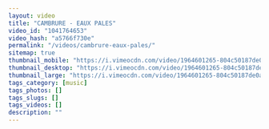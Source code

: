 ```yaml
---
layout: video
title: "CAMBRURE - EAUX PALES"
video_id: "1041764653"
video_hash: "a5766f730e"
permalink: "/videos/cambrure-eaux-pales/"
sitemap: true
thumbnail_mobile: "https://i.vimeocdn.com/video/1964601265-804c50187de0acc73f6778fab93ca4590c8210e9ba6d887621e31d7095f4e670-d_640x360?&r=pad&region=us"
thumbnail_desktop: "https://i.vimeocdn.com/video/1964601265-804c50187de0acc73f6778fab93ca4590c8210e9ba6d887621e31d7095f4e670-d_960x540?&r=pad&region=us"
thumbnail_large: "https://i.vimeocdn.com/video/1964601265-804c50187de0acc73f6778fab93ca4590c8210e9ba6d887621e31d7095f4e670-d_1280x720?&r=pad&region=us"
tags_category: [music]
tags_photos: []
tags_slugs: []
tags_videos: []
description: ""
---
```

